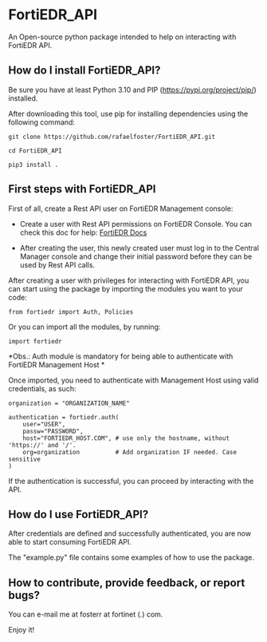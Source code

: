 # FortiEDR_API
An Open-source python package intended to help on interacting with FortiEDR API.

## How do I install FortiEDR_API?

Be sure you have at least Python 3.10 and PIP (https://pypi.org/project/pip/) installed.

After downloading this tool, use pip for installing dependencies using the following command:

```
git clone https://github.com/rafaelfoster/FortiEDR_API.git

cd FortiEDR_API

pip3 install .
```

## First steps with FortiEDR_API

First of all, create a Rest API user on FortiEDR Management console:
 * Create a user with Rest API permissions on FortiEDR Console. You can check this doc for help: [FortiEDR Docs](https://docs.fortinet.com/document/fortiedr/6.0.0/administration-guide/776468)

 * After creating the user, this newly created user must log in to the Central Manager console and change their initial password before they can be used by Rest API calls.

After creating a user with privileges for interacting with FortiEDR API, you can start using the package by importing the modules you want to your code:

`from fortiedr import Auth, Policies`

Or you can import all the modules, by running:

`import fortiedr`

*Obs.: Auth module is mandatory for being able to authenticate with FortiEDR Management Host *

Once imported, you need to authenticate with Management Host using valid credentials, as such:

```
organization = "ORGANIZATION_NAME"

authentication = fortiedr.auth(
    user="USER",
    passw="PASSWORD",
    host="FORTIEDR_HOST.COM", # use only the hostname, without 'https://' and '/'.
    org=organization          # Add organization IF needed. Case sensitive
)
```

If the authentication is successful, you can proceed by interacting with the API.

## How do I use FortiEDR_API?

After credentials are defined and successfully authenticated, you are now able to start consuming FortiEDR API.

The "example.py" file contains some examples of how to use the package.


## How to contribute, provide feedback, or report bugs?

You can e-mail me at fosterr at fortinet (.) com.

Enjoy it!
